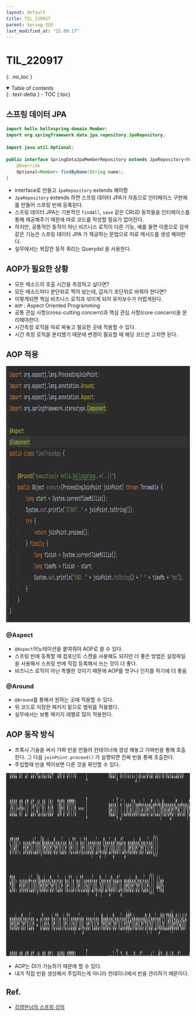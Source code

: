 ```yaml
---
layout: default
title: TIL_220917
parent: Spring 입문
last_modified_at: "22.09.17"
---
```


# TIL_220917
{: .no_toc }

<details open markdown="block">
  <summary>
    Table of contents
  </summary>
  {: .text-delta }
- TOC
{:toc}
</details>

## 스프링 데이터 JPA
```java
import hello.hellospring.domain.Member;
import org.springframework.data.jpa.repository.JpaRepository;

import java.util.Optional;

public interface SpringDataJpaMemberRepository extends JpaRepository<Member, Long>, MemberRepository {
    @Override
    Optional<Member> findByName(String name);
}
```

- interface로 만들고 <code class="language-plaintext highlighter-rouge">JpaRepository</code> extends 해야함
- <code class="language-plaintext highlighter-rouge">JpaRepository</code>  extends 하면 스프링 데이터 JPA가 자동으로 인터페이스 구현체를 만들어 스프링 빈에 등록된다.
- 스프링 데이터 JPA는 기본적인 
<code class="language-plaintext highlighter-rouge">findAll</code>, <code class="language-plaintext highlighter-rouge">save</code> 같은 CRUD 동작들을 인터페이스를 통해 제공해주기 때문에 따로 코드를 작성할 필요가 없어진다.
- 하지만, 공통적인 동작이 아닌 비즈니스 로직이 다른 기능, 예를 들면 이름으로 검색같은 기능은 스프링 데이터 JPA 가 제공하는 문법으로 따로 메서드를 생성 해야한다.
- 실무에서는 복잡한 동적 쿼리는 Querydsl 을 사용한다.

## AOP가 필요한 상황
- 모든 메소드의 호출 시간을 측정하고 싶다면?
- 모든 메소드마다 분단위로 찍어 놨는데, 갑자기 초단위로 바꿔야 한다면?
- 이렇게되면 핵심 비즈니스 로직과 섞이게 되어 유지보수가 어렵게된다.
- <code class="language-plaintext highlighter-rouge">AOP</code> : Aspect Oriented Programming
- <span class="bg-green-100">공통 관심 사항(cross-cutting concern)과 핵심 관심 사항(core concern)을 분리해야한다.</span>
- 시간측정 로직을 따로 짜놓고 필요한 곳에 적용할 수 있다.
- 시간 측정 로직을 분리했기 때문에 변경이 필요할 때 해당 코드만 고치면 된다.

## AOP 적용
<p align="left"><img src="/docs/spring_intro/images/til_220917_1.png" height="700" width="700"></p>

### @Aspect 
- <code class="language-plaintext highlighter-rouge">@Aspect</code>어노테이션을 붙여줘야 AOP로 쓸 수 있다.
- 스프링 빈에 등록할 때 컴포넌트 스캔을 사용해도 되지만 더 좋은 방법은 설정파일을 사용해서 <span class="bg-green-100">스프링 빈에 직접 등록해서 쓰는 것</span>이 더 좋다.
- 비즈니스 로직이 아닌 특별한 것이기 때문에 AOP를 썻구나 인지를 하기에 더 좋음

### @Around 
- <code class="language-plaintext highlighter-rouge">@Around</code>를 통해서 원하는 곳에 적용할 수 있다.
- 위 코드로 지정한 패키지 밑으로 범위를 적용했다.
- 실무에서는 보통 패키지 레벨로 많이 적용한다.

## AOP 동작 방식
- 프록시 기술을 써서 가짜 빈을 만들어 컨테이너에 생성 해놓고 가짜빈을 통해 호출한다. 그 다음 <code class="language-plaintext highlighter-rouge">joinPoint.proceed()</code> 가 실행되면 진짜 빈을 통해 호출한다.
- 주입할때 빈을 찍어보면 다른 것을 확인할 수 있다.
<p align="left"><img src="/docs/spring_intro/images/til_220917_2.png" height="500" width="700"></p>

- AOP는 <span class="bg-green-100">DI가 가능하기 때문에</span> 할 수 있다. 
- 내가 직접 빈을 생성해서 주입하는게 아니라 컨테이너에서 빈을 관리하기 때문이다.


## Ref.
- <a href="https://www.inflearn.com/course/%EC%8A%A4%ED%94%84%EB%A7%81-%EC%9E%85%EB%AC%B8-%EC%8A%A4%ED%94%84%EB%A7%81%EB%B6%80%ED%8A%B8/dashboard">김영한님의 스프링 강의</a>
